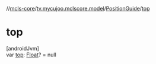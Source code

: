 //[mcls-core](../../../index.md)/[tv.mycujoo.mclscore.model](../index.md)/[PositionGuide](index.md)/[top](top.md)

# top

[androidJvm]\
var [top](top.md): [Float](https://kotlinlang.org/api/latest/jvm/stdlib/kotlin/-float/index.html)? = null
